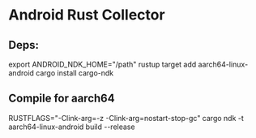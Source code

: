 # Android Rust Collector

## Deps:

export ANDROID_NDK_HOME="/path"
rustup target add aarch64-linux-android
cargo install cargo-ndk

## Compile for aarch64
RUSTFLAGS="-Clink-arg=-z -Clink-arg=nostart-stop-gc" cargo ndk -t aarch64-linux-android build --release
